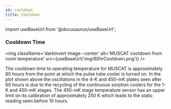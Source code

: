 ```yaml
---
id: cooldown
title: Cooldown
---
```


import useBaseUrl from '@docusaurus/useBaseUrl';

### Cooldown Time

<img className='darkInvert image--center'
     alt='MUSCAT cooldown from room temperature'
     src={useBaseUrl('img/80hrCooldown.png')} /><br />

The cooldown time to operating temperature for MUSCAT is approximately 80 hours from the point at which the pulse tube cooler is turned on. In the plot shown above the oscillations in the 4-K and 450-mK plates seen after 60 hours is due to the recycling of the continuous sorption coolers for the 1-K and 450-mK stages. The 450-mK stage temperature sensor has an upper limit on its calibration of approximately 250&nbsp;K which leads to the static reading seen before 10 hours.
